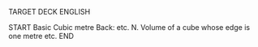 TARGET DECK
ENGLISH

START
Basic
Cubic metre
Back: etc. N. Volume of a cube whose edge is one metre etc.
END
